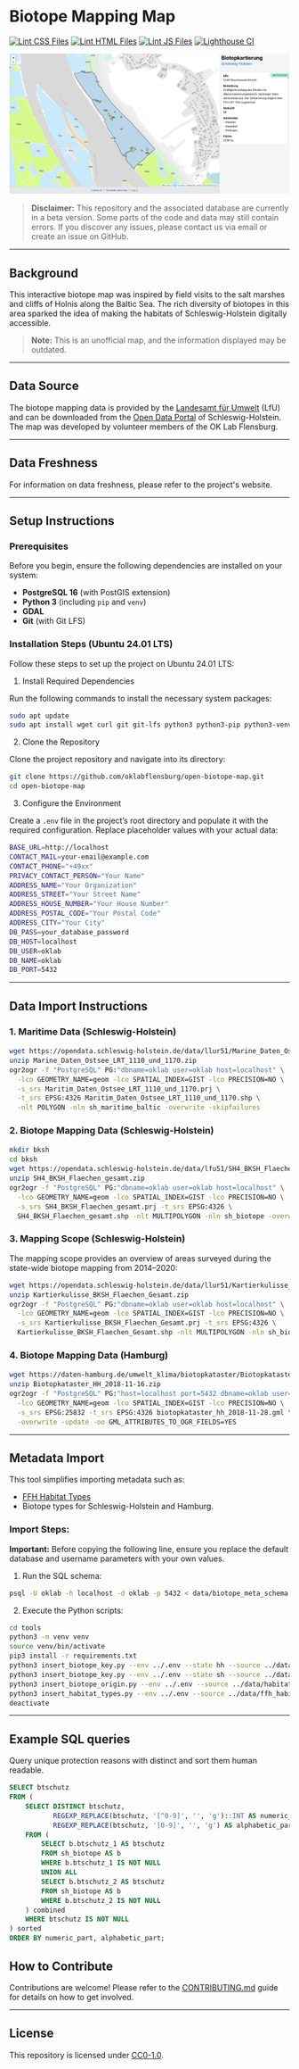 # Biotope Mapping Map

[![Lint CSS Files](https://github.com/oklabflensburg/open-biotope-map/actions/workflows/lint-css.yml/badge.svg)](https://github.com/oklabflensburg/open-biotope-map/actions/workflows/lint-css.yml)
[![Lint HTML Files](https://github.com/oklabflensburg/open-biotope-map/actions/workflows/lint-html.yml/badge.svg)](https://github.com/oklabflensburg/open-biotope-map/actions/workflows/lint-html.yml)
[![Lint JS Files](https://github.com/oklabflensburg/open-biotope-map/actions/workflows/lint-js.yml/badge.svg)](https://github.com/oklabflensburg/open-biotope-map/actions/workflows/lint-js.yml)
[![Lighthouse CI](https://github.com/oklabflensburg/open-biotope-map/actions/workflows/lighthouse.yml/badge.svg)](https://github.com/oklabflensburg/open-biotope-map/actions/workflows/lighthouse.yml)

![Screenshot of the interactive biotope map](https://raw.githubusercontent.com/oklabflensburg/open-biotope-map/main/screenshot_biotopkarte.webp)

> **Disclaimer:** This repository and the associated database are currently in a beta version. Some parts of the code and data may still contain errors. If you discover any issues, please contact us via email or create an issue on GitHub.


---

## Background

This interactive biotope map was inspired by field visits to the salt marshes and cliffs of Holnis along the Baltic Sea. The rich diversity of biotopes in this area sparked the idea of making the habitats of Schleswig-Holstein digitally accessible.

> **Note:** This is an unofficial map, and the information displayed may be outdated.


---


## Data Source

The biotope mapping data is provided by the [Landesamt für Umwelt](https://www.schleswig-holstein.de/DE/landesregierung/ministerien-behoerden/LFU) (LfU) and can be downloaded from the [Open Data Portal](https://opendata.schleswig-holstein.de/dataset/biotopkartierung-sh4-flachen-gesamt) of Schleswig-Holstein. The map was developed by volunteer members of the OK Lab Flensburg.


---


## Data Freshness

For information on data freshness, please refer to the project's website.


---


## Setup Instructions

### Prerequisites

Before you begin, ensure the following dependencies are installed on your system:

- **PostgreSQL 16** (with PostGIS extension)
- **Python 3** (including `pip` and `venv`)
- **GDAL**
- **Git** (with Git LFS)


### Installation Steps (Ubuntu 24.01 LTS)

Follow these steps to set up the project on Ubuntu 24.01 LTS:

1. Install Required Dependencies

Run the following commands to install the necessary system packages:

```bash
sudo apt update
sudo apt install wget curl git git-lfs python3 python3-pip python3-venv postgresql-16 postgresql-postgis gdal-bin
```

2. Clone the Repository

Clone the project repository and navigate into its directory:

```bash
git clone https://github.com/oklabflensburg/open-biotope-map.git
cd open-biotope-map
```

3. Configure the Environment

Create a `.env` file in the project’s root directory and populate it with the required configuration. Replace placeholder values with your actual data:

```bash
BASE_URL=http://localhost
CONTACT_MAIL=your-email@example.com
CONTACT_PHONE="+49xx"
PRIVACY_CONTACT_PERSON="Your Name"
ADDRESS_NAME="Your Organization"
ADDRESS_STREET="Your Street Name"
ADDRESS_HOUSE_NUMBER="Your House Number"
ADDRESS_POSTAL_CODE="Your Postal Code"
ADDRESS_CITY="Your City"
DB_PASS=your_database_password
DB_HOST=localhost
DB_USER=oklab
DB_NAME=oklab
DB_PORT=5432
```


---


## Data Import Instructions

### 1. Maritime Data (Schleswig-Holstein)

```bash
wget https://opendata.schleswig-holstein.de/data/llur51/Marine_Daten_Ostsee_LRT_1110_und_1170.zip
unzip Marine_Daten_Ostsee_LRT_1110_und_1170.zip
ogr2ogr -f "PostgreSQL" PG:"dbname=oklab user=oklab host=localhost" \
  -lco GEOMETRY_NAME=geom -lco SPATIAL_INDEX=GIST -lco PRECISION=NO \
  -s_srs Maritim_Daten_Ostsee_LRT_1110_und_1170.prj \
  -t_srs EPSG:4326 Maritim_Daten_Ostsee_LRT_1110_und_1170.shp \
  -nlt POLYGON -nln sh_maritime_baltic -overwrite -skipfailures
```


### 2. Biotope Mapping Data (Schleswig-Holstein)

```bash
mkdir bksh
cd bksh
wget https://opendata.schleswig-holstein.de/data/lfu51/SH4_BKSH_Flaechen_gesamt.zip
unzip SH4_BKSH_Flaechen_gesamt.zip
ogr2ogr -f "PostgreSQL" PG:"dbname=oklab user=oklab host=localhost" \
  -lco GEOMETRY_NAME=geom -lco SPATIAL_INDEX=GIST -lco PRECISION=NO \
  -s_srs SH4_BKSH_Flaechen_gesamt.prj -t_srs EPSG:4326 \
  SH4_BKSH_Flaechen_gesamt.shp -nlt MULTIPOLYGON -nln sh_biotope -overwrite -update
```


### 3. Mapping Scope (Schleswig-Holstein)

The mapping scope provides an overview of areas surveyed during the state-wide biotope mapping from 2014–2020:

```bash
wget https://opendata.schleswig-holstein.de/data/llur51/Kartierkulisse_BKSH_Flaechen_Gesamt.zip
unzip Kartierkulisse_BKSH_Flaechen_Gesamt.zip
ogr2ogr -f "PostgreSQL" PG:"dbname=oklab user=oklab host=localhost" \
  -lco GEOMETRY_NAME=geom -lco SPATIAL_INDEX=GIST -lco PRECISION=NO \
  -s_srs Kartierkulisse_BKSH_Flaechen_Gesamt.prj -t_srs EPSG:4326 \
  Kartierkulisse_BKSH_Flaechen_Gesamt.shp -nlt MULTIPOLYGON -nln sh_biotope_kulisse -overwrite -update
```


### 4. Biotope Mapping Data (Hamburg)

```bash
wget https://daten-hamburg.de/umwelt_klima/biotopkataster/Biotopkataster_HH_2018-11-16.zip
unzip Biotopkataster_HH_2018-11-16.zip
ogr2ogr -f "PostgreSQL" PG:"host=localhost port=5432 dbname=oklab user=oklab" \
  -lco GEOMETRY_NAME=geom -lco SPATIAL_INDEX=GIST -lco PRECISION=NO \
  -s_srs EPSG:25832 -t_srs EPSG:4326 biotopkataster_hh_2018-11-28.gml \
  -overwrite -update -oo GML_ATTRIBUTES_TO_OGR_FIELDS=YES
```


---


## Metadata Import


This tool simplifies importing metadata such as:

- [FFH Habitat Types](https://www.bfn.de/lebensraumtypen)
- Biotope types for Schleswig-Holstein and Hamburg.


### Import Steps:

**Important:** Before copying the following line, ensure you replace the default database and username parameters with your own values.

1. Run the SQL schema:

```bash
psql -U oklab -h localhost -d oklab -p 5432 < data/biotope_meta_schema.sql
```

2. Execute the Python scripts:

```bash
cd tools
python3 -m venv venv
source venv/bin/activate
pip3 install -r requirements.txt
python3 insert_biotope_key.py --env ../.env --state hh --source ../data/biotoptypen_schluessel_hamburg.csv --verbose
python3 insert_biotope_key.py --env ../.env --state sh --source ../data/biotoptypen_standardliste.csv --verbose
python3 insert_biotope_origin.py --env ../.env --source ../data/habitat_mapping_origin.csv --verbose
python3 insert_habitat_types.py --env ../.env --source ../data/ffh_habitat_types.csv --verbose
deactivate
```


---


## Example SQL queries

Query unique protection reasons with distinct and sort them human readable.

```sql
SELECT btschutz
FROM (
    SELECT DISTINCT btschutz,
           REGEXP_REPLACE(btschutz, '[^0-9]', '', 'g')::INT AS numeric_part,
           REGEXP_REPLACE(btschutz, '[0-9]', '', 'g') AS alphabetic_part
    FROM (
        SELECT b.btschutz_1 AS btschutz
        FROM sh_biotope AS b
        WHERE b.btschutz_1 IS NOT NULL
        UNION ALL
        SELECT b.btschutz_2 AS btschutz
        FROM sh_biotope AS b
        WHERE b.btschutz_2 IS NOT NULL
    ) combined
    WHERE btschutz IS NOT NULL
) sorted
ORDER BY numeric_part, alphabetic_part;
```


## How to Contribute

Contributions are welcome! Please refer to the [CONTRIBUTING.md](CONTRIBUTING.md) guide for details on how to get involved.


---


## License

This repository is licensed under [CC0-1.0](LICENSE).
